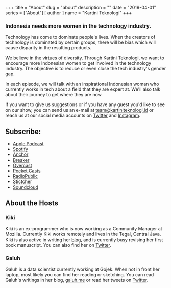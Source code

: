 +++
title = "About"
slug = "about"
description = ""
date = "2019-04-01"
series = ["About"]
[ author ]
  name = "Kartini Teknologi"
+++

### Indonesia needs more women in the technology industry.

Technology has come to dominate people's lives. When the creators of technology is dominated by certain groups, there will be bias which will cause disparity in the resulting products.

We believe in the virtues of diversity. Through Kartini Teknologi, we want to encourage more Indonesian women to get involved in the technology industry. The objective is to reduce or even close the tech industry's gender gap.

In each episode, we will talk with an inspirational Indonesian woman who currently works in tech about a field that they are expert at. We'll also talk about their journey to get where they are now.

If you want to give us suggestions or if you have any guest you'd like to see on our show, you can send us an e-mail at [team@kartiniteknologi.id](mailto:team@kartiniteknologi.id) or reach us at our social media accounts on [Twitter](https://twitter.com/kartini_tech) and [Instagram](http://instagram.com/kartiniteknologi).

## Subscribe:

- [Apple Podcast](https://podcasts.apple.com/us/podcast/kartini-teknologi/id1459757397?uo=4)
- [Spotify](https://open.spotify.com/show/1vLCiFbZdvfAkcprdKbbqI?si=feQ9g3SFQQaLIJrEe5DOcQ)
- [Anchor](https://anchor.fm/kartini-teknologi)
- [Breaker](https://www.breaker.audio/kartini-teknologi)
- [Overcast](https://overcast.fm/itunes1459719839/kartini-teknologi)
- [Pocket Casts](https://pca.st/yr21)
- [RadioPublic](https://radiopublic.com/kartini-teknologi-G2M4rR)
- [Stictcher](https://www.stitcher.com/podcast/anchor-podcasts/kartini-teknologi)
- [Soundcloud](https://soundcloud.com/kartiniteknologi)

## About the Hosts

### Kiki

Kiki is an ex-programmer who is now working as a Community Manager at Mozilla. Currently Kiki works remotely and lives in the Tegal, Central Java. Kiki is also active in writing her [blog](https://kelimuttu.co/), and is currently busy revising her first book manuscript. You can also find her on [Twitter](https://twitter.com/kelimuttu).

### Galuh

Galuh is a data scientist currently working at Gojek. When not in front her laptop, most likely you can find her reading or sketching. You can read Galuh's writings in her blog, [galuh.me](http://galuh.me) or read her tweets on [Twitter](https://twitter.com/galuhsahid).
